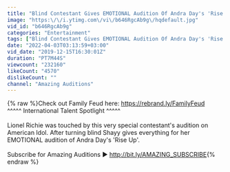 ```yaml
---
title: "Blind Contestant Gives EMOTIONAL Audition Of Andra Day's 'Rise Up' | Amazing Auditions"
image: "https:\/\/i.ytimg.com\/vi\/b646RgcAb9g\/hqdefault.jpg"
vid_id: "b646RgcAb9g"
categories: "Entertainment"
tags: ["Blind Contestant Gives EMOTIONAL Audition Of Andra Day's 'Rise Up'","Amazing Auditions","lionel richie crying"]
date: "2022-04-03T03:13:59+03:00"
vid_date: "2019-12-15T16:30:01Z"
duration: "PT7M44S"
viewcount: "232160"
likeCount: "4570"
dislikeCount: ""
channel: "Amazing Auditions"
---
```

{% raw %}Check out Family Feud here: <a rel="nofollow" target="blank" href="https://rebrand.ly/FamilyFeud">https://rebrand.ly/FamilyFeud</a><br />^^^^^ International Talent Spotlight ^^^^^<br /><br />Lionel Richie was touched by this very special contestant's audition on American Idol. After turning blind Shayy gives everything for her EMOTIONAL audition of Andra Day's 'Rise Up'.<br /><br />Subscribe for Amazing Auditions ▶︎ <a rel="nofollow" target="blank" href="http://bit.ly/AMAZING_SUBSCRIBE">http://bit.ly/AMAZING_SUBSCRIBE</a>{% endraw %}
